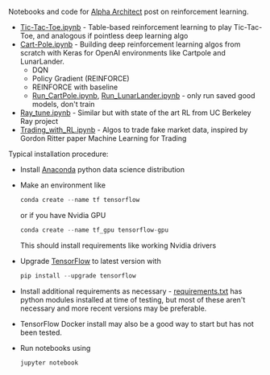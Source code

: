 Notebooks and code for [Alpha Architect](https://alphaarchitect.com/2020/02/26/reinforcement-learning-for-trading/) post on reinforcement learning.

- [Tic-Tac-Toe.ipynb](Tic-Tac-Toe.ipynb) - Table-based reinforcement learning to play Tic-Tac-Toe, and analogous if pointless deep learning algo
- [Cart-Pole.ipynb](Cart-Pole.ipynb) - Building deep reinforcement learning algos from scratch with Keras for OpenAI environments like Cartpole and LunarLander. 
  - DQN
  - Policy Gradient (REINFORCE)
  - REINFORCE with baseline
  - [Run_CartPole.ipynb](Run_CartPole.ipynb), [Run_LunarLander.ipynb](Run_LunarLander.ipynb) - only run saved good models, don't train
- [Ray_tune.ipynb](Ray_tune.ipynb) - Similar but with state of the art RL from UC Berkeley Ray project
- [Trading_with_RL.ipynb](Trading_with_RL.ipynb) - Algos to trade fake market data, inspired by Gordon Ritter paper Machine Learning for Trading

Typical installation procedure:

- Install [Anaconda](https://docs.anaconda.com/anaconda/install/) python data science distribution 

- Make an environment like 

  ```python
  conda create --name tf tensorflow
  ```

  or if you have Nvidia GPU

  ```python
  conda create --name tf_gpu tensorflow-gpu 
  ```

  This should install requirements like working Nvidia drivers

- Upgrade [TensorFlow](https://www.tensorflow.org/install/pip?lang=python3) to latest version with 

  ```python
  pip install --upgrade tensorflow
  ```

- Install additional requirements as necessary - [requirements.txt](requirements.txt) has python modules installed at time of testing, but most of these aren't necessary and more recent versions may be preferable.

- TensorFlow Docker install may also be a good way to start but has not been tested.

- Run notebooks using 

  ```python
  jupyter notebook
  ```

  
